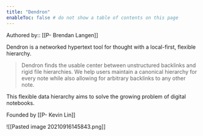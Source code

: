 ```yaml
---
title: "Dendron"
enableToc: false # do not show a table of contents on this page
---
```

Authored by:: [[P- Brendan Langen]]

Dendron is a networked hypertext tool for thought with a local-first, flexible hierarchy. 

> Dendron finds the usable center between unstructured backlinks and rigid file hierarchies. We help users maintain a canonical hierarchy for every note while also allowing for arbitrary backlinks to any other note.

This flexible data hierarchy aims to solve the growing problem of digital notebooks. 

Founded by [[P- Kevin Lin]]

![[Pasted image 20210916145843.png]]